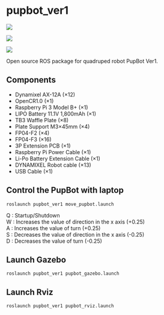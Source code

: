 # pupbot_ver1

<img src="https://github.com/Alpaca-zip/pupbot_ver1/blob/main/pupbot_ver1.png">

[![](https://img.shields.io/badge/ROS-Melodic-brightgreen.svg)](https://github.com/Alpaca-zip/pupbot_ver1)

[![](https://img.shields.io/badge/ROS-Noetic-brightgreen.svg)](https://github.com/Alpaca-zip/pupbot_ver1)

Open source ROS package for quadruped robot PupBot Ver1.

## Components
- Dynamixel AX-12A (×12)
- OpenCR1.0 (×1)
- Raspberry Pi 3 Model B+ (×1)
- LIPO Battery 11.1V 1,800mAh (×1)
- TB3 Waffle Plate (×8)
- Plate Support M3×45mm (×4)
- FP04-F2 (×4)
- FP04-F3 (×16)
- 3P Extension PCB (×1)
- Raspberry Pi Power Cable (×1)
- Li-Po Battery Extension Cable (×1)
- DYNAMIXEL Robot cable (×13)
- USB Cable (×1)

## Control the PupBot with laptop

```
roslaunch pupbot_ver1 move_pupbot.launch
```

Q : Startup/Shutdown  
W : Increases the value of direction in the x axis (+0.25)  
A : Increases the value of turn (+0.25)  
S : Decreases the value of direction in the x axis (-0.25)  
D : Decreases the value of turn (-0.25)  

## Launch Gazebo

```
roslaunch pupbot_ver1 pupbot_gazebo.launch
```

## Launch Rviz

```
roslaunch pupbot_ver1 pupbot_rviz.launch
```
